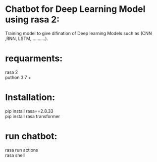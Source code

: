 # Chatbot for Deep Learning Model using rasa 2:

Training model to give difination of Deep learning Models such as (CNN ,RNN, LSTM, ..........).


# requarments:
rasa 2 </br>
puthon 3.7 +

# Installation:
pip install rasa==2.8.33 </br>
pip install rasa transformer

# run chatbot:
rasa run actions </br>
rasa shell


